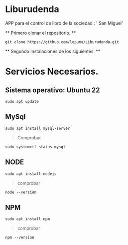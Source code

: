 # Liburudenda

APP para el control de libro de la sociedad : ' San Miguel'


** Primero clonar el repositorio. **


`git clone https://github.com/lopuma/Liburudenda.git`


** Segundo Instalaciones de los siguientes. **

# Servicios Necesarios.

## Sistema operativo: Ubuntu 22
    
```console
sudo apt update
```
## MySql

```console
sudo apt install mysql-server
```
  > Comprobar
```console   
sudo systemctl status mysql
```
## NODE
```console
sudo apt install nodejs
```
   > comprobar
```console
node --version
```
## NPM
```console
sudo apt install npm
```
   > comprobar
```console
npm --version
```
